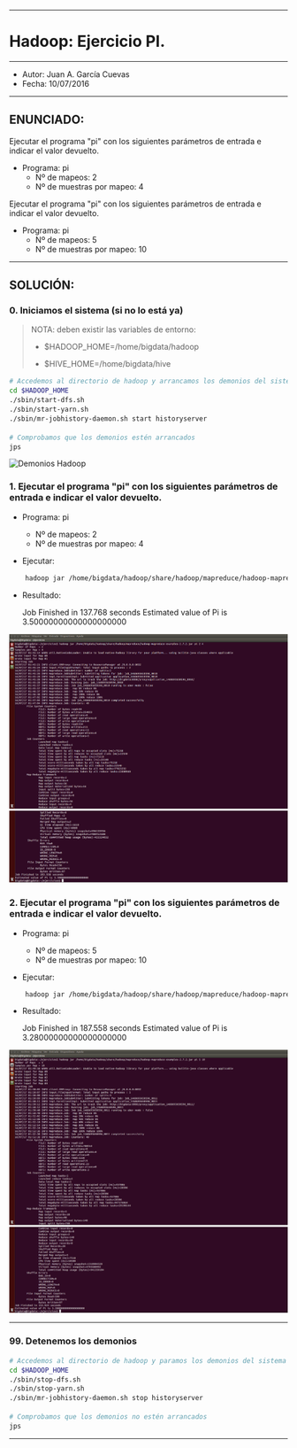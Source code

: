 ***
# Hadoop: Ejercicio PI.
***
- Autor: Juan A. García Cuevas
- Fecha: 10/07/2016

***

## ENUNCIADO:

Ejecutar el programa "pi" con los siguientes parámetros de entrada e indicar el valor devuelto.

- Programa: pi
    - Nº de mapeos:  2
    - Nº de muestras por mapeo: 4


Ejecutar el programa "pi" con los siguientes parámetros de entrada e indicar el valor devuelto.

- Programa: pi
    - Nº de mapeos:  5
    - Nº de muestras por mapeo: 10

***

## SOLUCIÓN:

### 0. Iniciamos el sistema (si no lo está ya)

>
>NOTA: deben existir las variables de entorno:
>
>- $HADOOP_HOME=/home/bigdata/hadoop
>
>- $HIVE_HOME=/home/bigdata/hive
>

```bash
# Accedemos al directorio de hadoop y arrancamos los demonios del sistema
cd $HADOOP_HOME
./sbin/start-dfs.sh
./sbin/start-yarn.sh
./sbin/mr-jobhistory-daemon.sh start historyserver

# Comprobamos que los demonios estén arrancados
jps
```

![Demonios Hadoop](images/DemoniosHadoop.png)

### 1. Ejecutar el programa "pi" con los siguientes parámetros de entrada e indicar el valor devuelto.

- Programa: pi
    - Nº de mapeos:  2
    - Nº de muestras por mapeo: 4

- Ejecutar:
```bash
    hadoop jar /home/bigdata/hadoop/share/hadoop/mapreduce/hadoop-mapreduce-examples-2.7.2.jar pi 2 4
```
- Resultado:

    Job Finished in 137.768 seconds
    Estimated value of Pi is 3.50000000000000000000

![PI_2_4_1](images/PI_2_4_1.png)
![PI_2_4_2](images/PI_2_4_2.png)


### 2. Ejecutar el programa "pi" con los siguientes parámetros de entrada e indicar el valor devuelto.

- Programa: pi
    - Nº de mapeos:  5
    - Nº de muestras por mapeo: 10

- Ejecutar:
```bash
    hadoop jar /home/bigdata/hadoop/share/hadoop/mapreduce/hadoop-mapreduce-examples-2.7.2.jar pi 5 10
```
- Resultado:

    Job Finished in 187.558 seconds
    Estimated value of Pi is 3.28000000000000000000

![PI_5_10_1](images/PI_5_10_1.png)
![PI_5_10_2](images/PI_5_10_2.png)

***

### 99. Detenemos los demonios

```bash
# Accedemos al directorio de hadoop y paramos los demonios del sistema
cd $HADOOP_HOME
./sbin/stop-dfs.sh
./sbin/stop-yarn.sh
./sbin/mr-jobhistory-daemon.sh stop historyserver

# Comprobamos que los demonios no estén arrancados
jps
```

***

